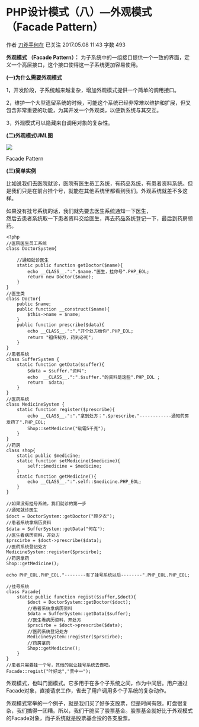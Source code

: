 # PHP设计模式（八）—外观模式（Facade Pattern）

作者  [刀斧手何在][0] 已关注 2017.05.08 11:43  字数 493 

**外观模式 （Facade Pattern）：** 为子系统中的一组接口提供一个一致的界面，定义一个高层接口，这个接口使得这一子系统更加容易使用。

**(一)为什么需要外观模式**

1，开发阶段，子系统越来越复杂，增加外观模式提供一个简单的调用接口。

2，维护一个大型遗留系统的时候，可能这个系统已经非常难以维护和扩展，但又包含非常重要的功能，为其开发一个外观类，以便新系统与其交互。

3，外观模式可以隐藏来自调用对象的复杂性。

**(二)外观模式UML图**

![][1]



Facade Pattern

**(三)简单实例**

比如说我们去医院就诊，医院有医生员工系统，有药品系统，有患者资料系统。但是我们只是在前台挂个号，就能在其他系统里都看到我们。外观系统就差不多这样。

如果没有挂号系统的话，我们就先要去医生系统通知一下医生，  
然后去患者系统取一下患者资料交给医生，再去药品系统登记一下，最后到药房领药。

    <?php
    //医院医生员工系统
    class DoctorSystem{
    
        //通知就诊医生
        static public function getDoctor($name){
            echo __CLASS__.":".$name."医生，挂你号".PHP_EOL;
            return new Doctor($name);
        }
    }
    //医生类
    class Doctor{
        public $name;
        public function __construct($name){
            $this->name = $name;
        }
        public function prescribe($data){
            echo __CLASS__.":"."开个处方给你".PHP_EOL;
            return "祖传秘方，药到必死";
        }
    }
    //患者系统
    class SufferSystem {
        static function getData($suffer){
            $data = $suffer."资料";
            echo  __CLASS__.":".$suffer."的资料是这些".PHP_EOL ;
            return  $data;
        }
    }
    //医药系统
    class MedicineSystem {
        static function register($prescribe){
            echo __CLASS__.":"."拿到处方：".$prescribe."------------通知药房发药了".PHP_EOL;
            Shop::setMedicine("砒霜5千克");
        }
    }
    //药房
    class shop{
        static public $medicine;
        static function setMedicine($medicine){
            self::$medicine = $medicine;
        }
        static function getMedicine(){
            echo __CLASS__.":".self::$medicine.PHP_EOL;
        }
    }
    
    //如果没有挂号系统，我们就诊的第一步
    //通知就诊医生
    $doct = DoctorSystem::getDoctor("顾夕衣");
    //患者系统拿病历资料
    $data = SufferSystem::getData("何在");
    //医生看病历资料，开处方
    $prscirbe = $doct->prescribe($data);
    //医药系统登记处方
    MedicineSystem::register($prscirbe);
    //药房拿药
    Shop::getMedicine();
    
    echo PHP_EOL.PHP_EOL."--------有了挂号系统以后--------".PHP_EOL.PHP_EOL;
    
    //挂号系统
    class Facade{
        static public function regist($suffer,$doct){
            $doct = DoctorSystem::getDoctor($doct);
            //患者系统拿病历资料
            $data = SufferSystem::getData($suffer);
            //医生看病历资料，开处方
            $prscirbe = $doct->prescribe($data);
            //医药系统登记处方
            MedicineSystem::register($prscirbe);
            //药房拿药
            Shop::getMedicine();
        }
    }
    //患者只需要挂一个号，其他的就让挂号系统去做吧。
    Facade::regist("叶好龙","贾中一");

外观模式，也叫门面模式。它多用于在多个子系统之间，作为中间层。用户通过Facade对象，直接请求工作，省去了用户调用多个子系统的复杂动作。

外观模式常举的一个例子，就是我们买了好多支股票，但是时间有限。盯盘很复杂，我们搞得一团糟。所以，我们干脆买了股票基金。股票基金就好比于外观模式的Facade对象，而子系统就是股票基金投的各支股票。

[0]: http://www.jianshu.com/u/29417b7766fe
[1]: http://upload-images.jianshu.io/upload_images/5261067-96df2879bc0e6d76.png